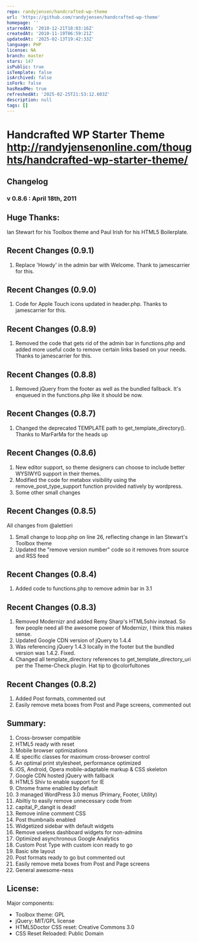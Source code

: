 ```yaml
---
repo: randyjensen/handcrafted-wp-theme
url: 'https://github.com/randyjensen/handcrafted-wp-theme'
homepage: ''
starredAt: '2010-12-21T18:03:16Z'
createdAt: '2010-11-19T06:59:21Z'
updatedAt: '2025-02-13T19:42:33Z'
language: PHP
license: NA
branch: master
stars: 147
isPublic: true
isTemplate: false
isArchived: false
isFork: false
hasReadMe: true
refreshedAt: '2025-02-25T21:53:12.603Z'
description: null
tags: []
---
```


#  Handcrafted WP Starter Theme http://randyjensenonline.com/thoughts/handcrafted-wp-starter-theme/

## Changelog

### v 0.8.6 : April 18th, 2011

## Huge Thanks:

Ian Stewart for his Toolbox theme and Paul Irish for his HTML5 
Boilerplate.

## Recent Changes (0.9.1)

1. Replace 'Howdy' in the admin bar with Welcome. Thank to jamescarrier for this.

## Recent Changes (0.9.0)

1. Code for Apple Touch icons updated in header.php. Thanks to jamescarrier for this.

## Recent Changes (0.8.9)

1. Removed the code that gets rid of the admin bar in functions.php and added more useful code to remove certain links based on your needs. Thanks to jamescarrier for this.

## Recent Changes (0.8.8)

1. Removed jQuery from the footer as well as the bundled fallback. It's enqueued in the functions.php like it should be now.

## Recent Changes (0.8.7)

1. Changed the deprecated TEMPLATE path to get_template_directory(). Thanks to MarFarMa for the heads up

## Recent Changes (0.8.6)

1. New editor support, so theme designers can choose to include better WYSIWYG support in their themes.
2. Modified the code for metabox visibility using the remove_post_type_support function provided natively by wordpress.
3. Some other small changes

## Recent Changes (0.8.5)

All changes from @alettieri
1. Small change to loop.php on line 26, reflecting change in Ian Stewart's Toolbox theme
2. Updated the "remove version number" code so it removes from source and RSS feed

## Recent Changes (0.8.4)

1. Added code to functions.php to remove admin bar in 3.1

## Recent Changes (0.8.3)

1. Removed Modernizr and added Remy Sharp's HTML5shiv instead. So few people need all the awesome power of Modernizr, I think this makes sense.
2. Updated Google CDN version of jQuery to 1.4.4
3. Was referencing jQuery 1.4.3 locally in the footer but the bundled version was 1.4.2. Fixed.
4. Changed all template_directory references to get_template_directory_uri per the Theme-Check plugin. Hat tip to @colorfultones

## Recent Changes (0.8.2)

1. Added Post formats, commented out
2. Easily remove meta boxes from Post and Page screens, commented out

## Summary:

1.  Cross-browser compatible
2.  HTML5 ready with reset
3.  Mobile browser optimizations
4.  IE specific classes for maximum cross-browser control
5.  An optimal print stylesheet, performance optimized
6.  iOS, Android, Opera mobile-adaptable markup & CSS skeleton
7.  Google CDN hosted jQuery with fallback
8.  HTML5 Shiv to enable support for IE
9.  Chrome frame enabled by default
10. 3 managed WordPress 3.0 menus (Primary, Footer, Utility)
11. Abiltiy to easily remove unnecessary code from <head>
12. capital_P_dangit is dead!
13. Remove inline comment CSS
14. Post thumbnails enabled
15. Widgetized sidebar with default widgets
16. Remove useless dashboard widgets for non-admins
17. Optimized asynchronous Google Analytics
18. Custom Post Type with custom icon ready to go
19. Basic site layout
20. Post formats ready to go but commented out
21. Easily remove meta boxes from Post and Page screens
22. General awesome-ness


## License:

Major components:

* Toolbox theme: GPL
* jQuery: MIT/GPL license
* HTML5Doctor CSS reset: Creative Commons 3.0
* CSS Reset Reloaded: Public Domain
